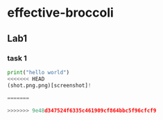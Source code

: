   # effective-broccoli
## Lab1
### task 1
```python
print("hello world")
<<<<<<< HEAD
(shot.png.png)[screenshot]!

=======
 
>>>>>>> 9e48d347524f6335c461909cf864bbc5f96cfcf9
